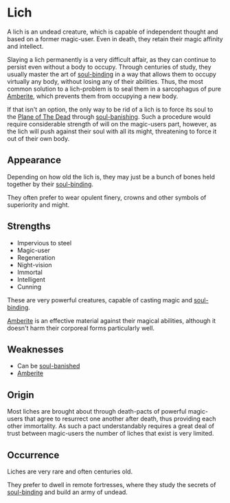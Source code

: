 # Lich
A lich is an undead creature, which is capable of independent thought and based on a former magic-user. Even in death, they retain their magic affinity and intellect. 

Slaying a lich permanently is a very difficult affair, as they can continue to persist even without a body to occupy. Through centuries of study, they usually master the art of [soul-binding](../../ruleset/magic/magic-schools#soul-binding) in a way that allows them to occupy virtually any body, without losing any of their abilities. Thus, the most common solution to a lich-problem is to seal them in a sarcophagus of pure [Amberite](../../magic/amberite), which prevents them from occupying a new body.  

If that isn't an option, the only way to be rid of a lich is to force its soul to the [Plane of The Dead](../../world/plane-of-dead) through [soul-banishing](../../ruleset/magic/magic-schools#soul-banishing). Such a procedure would require considerable strength of will on the magic-users part, however, as the lich will push against their soul with all its might, threatening to force it out of their own body. 

## Appearance
Depending on how old the lich is, they may just be a bunch of bones held together by their [soul-binding](../../ruleset/magic/magic-schools#soul-binding). 

They often prefer to wear opulent finery, crowns and other symbols of superiority and might. 

## Strengths
* Impervious to steel
* Magic-user
* Regeneration
* Night-vision
* Immortal
* Intelligent
* Cunning

These are very powerful creatures, capable of casting magic and [soul-binding](../../ruleset/magic/magic-schools#soul-binding). 

[Amberite](../../magic/amberite) is an effective material against their magical abilities, although it doesn't harm their corporeal forms particularly well. 

## Weaknesses
* Can be [soul-banished](../../ruleset/magic/magic-schools#soul-banishing)
* [Amberite](../../magic/amberite)

## Origin
Most liches are brought about through death-pacts of powerful magic-users that agree to resurrect one another after death, thus providing each other immortality. As such a pact understandably requires a great deal of trust between magic-users the number of liches that exist is very limited. 

## Occurrence
Liches are very rare and often centuries old. 

They prefer to dwell in remote fortresses, where they study the secrets of [soul-binding](../../ruleset/magic/magic-schools#soul-binding) and build an army of undead. 